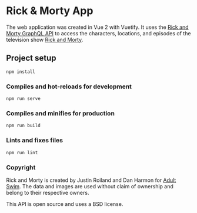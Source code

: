 # Rick & Morty App

The web application was created in Vue 2 with Vuetify. It uses the [Rick and Morty GraphQL API](https://rickandmortyapi.com/documentation/) to access the characters, locations, and episodes of the television show [Rick and Morty](https://www.adultswim.com/videos/rick-and-morty).

## Project setup

```
npm install
```

### Compiles and hot-reloads for development

```
npm run serve
```

### Compiles and minifies for production

```
npm run build
```

### Lints and fixes files

```
npm run lint
```

### Copyright

Rick and Morty is created by Justin Roiland and Dan Harmon for [Adult Swim](https://www.adultswim.com/). The data and images are used without claim of ownership and belong to their respective owners.

This API is open source and uses a BSD license.
